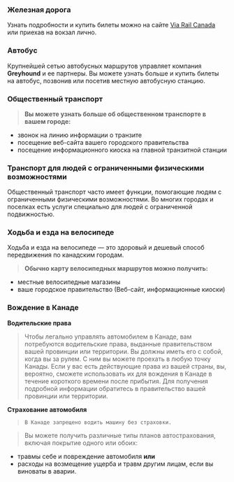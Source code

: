 ### Железная дорога
Узнать подробности и купить билеты можно на сайте [Via Rail Canada](https://www.viarail.ca/en) или приехав на вокзал лично.
### Автобус
Крупнейшей сетью автобусных маршрутов управляет компания **Greyhound** и ее партнеры. Вы можете узнать больше и купить билеты на автобус, позвонив или посетив местную автобусную станцию.
### Общественный транспорт
>**Вы можете узнать больше об общественном транспорте в вашем городе:**
* звонок на линию информации о транзите
* посещение веб-сайта вашего городского правительства
* посещение информационного киоска на главной транзитной станции
### Транспорт для людей с ограниченными физическими возможностями
Общественный транспорт часто имеет функции, помогающие людям с ограниченными физическими возможностями. Во многих городах и поселках есть услуги специально для людей с ограниченной подвижностью.
### Ходьба и езда на велосипеде
Ходьба и езда на велосипеде — это здоровый и дешевый способ передвижения по канадским городам.
>**Обычно карту велосипедных маршрутов можно получить:**
* местные велосипедные магазины
* ваше городское правительство (Веб-сайт, информационные киоски)
### Вождение в Канаде
**Водительские права**
>Чтобы легально управлять автомобилем в Канаде, вам потребуются водительские права, выданные правительством вашей провинции или территории. Вы должны иметь его с собой, когда вы за рулем. С ним вы можете проехать в любую точку Канады. Если у вас есть действующие права из вашей страны, вы, вероятно, сможете использовать их для вождения в Канаде в течение короткого времени после прибытия. Для получения подробной информации обратитесь в правительство вашей провинции или территории.

**Страхование автомобиля**
>`В Канаде запрещено водить машину без страховки.`

>Вы можете получить различные типы планов автострахования, включая покрытие одного или обоих:
* травмы себе и повреждение автомобиля **или**
* расходы на возмещение ущерба и травм другим лицам, если вы виноваты в аварии.